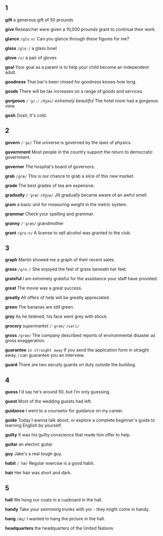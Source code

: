 ## 1
**gift** 
a generous gift of 50 prounds

**give** 
Researcher were given a 10,000 prounds grant to continue their work.

**glance** 
`/ɡlɑːn/`
Can you glance through these figures for me?

**glass** 
`/ɡlɑː/`
a glass bowl

**glove**
`/ʌ/` 
a pair of gloves

**goal** 
Your goal as a parent is to help your child become an independent adult.

**goodness**
That bar's been closed for goodness knows how long. 

**goods** 
There will be tax increases on a range of goods and services.

**gorgeous** 
`/ˈɡɔː/` `/dʒəs/`
*extremely beautiful*
The hotel room had a gorgeous view.

**gosh** 
Gosh, It's cold.

## 2
**govern** 
`/ˈɡʌ/`
The universe is governed by the laws of physics.

**government** 
Most people in the country support the return to democratic government.

**governor** 
The hospital's board of governors.

**grab** 
`/ɡræ/`
This is our chance to grab a slice of this new market.

**grade** 
The best grades of tea are expensive.

**gradually** 
`/ˈɡræ/` `/dʒuə/`
Jill gradually became aware of an awful smell.

**gram** 
a basic unit for measuring weight in the metric system.

**grammar** 
Check your spelling and grammar.

**granny** 
`/ˈɡræn/`
grandmother

**grant** 
`/ɡrɑːn/`
A license to sell alcohol was granted to the club.

## 3
**graph** 
Martin showed me a graph of their recent sales.

**grass** 
`/ɡrɑː/`
She enjoyed the feel of grass beneath her feet.

**grateful** 
I am extremely grateful for the assistance your staff have provided.

**great** 
The movie was a great success.

**greatly** 
All offers of help will be greatly appreciated.

**green** 
The bananas are still green.

**grey** 
As he listened, his face went grey with shock.

**grocery**
*supermarket*
`/ˈɡrəʊ/` `/səri/`

**gross** 
`/ɡrəʊ/`
The company described reports of environmental disaster as gross exaggeration.

**guarantee** 
`in straight away`
If you send the application form in straight away, i can guarantee you an interview.

**guard** 
There are two secuity guards on duty outside the building.

## 4
**guess** 
I'd say he's around 50, but I'm only guessing.

**guest** 
Most of the wedding guests had left.

**guidance** 
I went to a counselor for guidance on my career.

**guide**
Today I wanna talk about, or explore a complete beginner's guide to learning English by yourself.

**guilty** 
It was his guilty conscience that made him offer to help.

**guitar** 
an electric guitar

**guy** 
Jake's a real tough guy.

**habit** 
`/ˈhæ/`
Regular exercise is a good habit.

**hair** 
Her hair was short and dark.

## 5
**hall** 
We hung our coats in a cupboard in the hall.

**handy** 
Take your swimming trunks with yor - they might come in handy.

**hang** 
`/æŋ/`
I wanted to hang the picture in the hall.

**headquarters** 
the headquarters of the United Nations